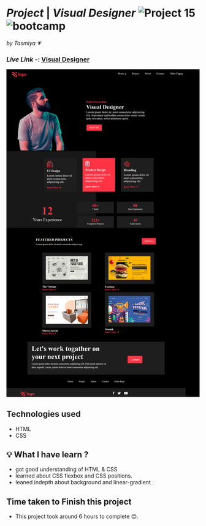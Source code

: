 # _Project_ | _Visual Designer_ ![Project 15](https://img.shields.io/badge/Project%20-15-green) ![bootcamp](https://img.shields.io/badge/JS-Bootcamp-yellow)

_by Tasmiya 💗_

### _Live Link_ -: [Visual Designer]()

![Visual Designer](15.png)

## Technologies used

- HTML
- CSS

## 💡 What I have learn ?

- got good understanding of HTML & CSS
- learned about CSS flexbox and CSS positions.
- leaned indepth about background and linear-gradient .

## Time taken to Finish this project

- This project took around 6 hours to complete 😊.
